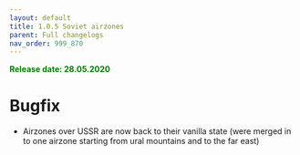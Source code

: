 ```yaml
---
layout: default
title: 1.0.5 Soviet airzones
parent: Full changelogs
nav_order: 999_870
---
```


<p style="color: green; font-weight: bold">Release date: 28.05.2020</p>

# Bugfix
* Airzones over USSR are now back to their vanilla state (were merged in to one airzone starting from ural mountains and to the far east)
